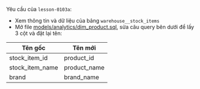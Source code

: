 Yêu cầu của `lesson-0103a`:
- Xem thông tin và dữ liệu của bảng `warehouse__stock_items`
- Mở file [models/analytics/dim_product.sql](../models/analytics/dim_product.sql), sửa câu query bên dưới để lấy 3 cột và đặt lại tên:

| Tên gốc         | Tên mới      |
|-----------------|--------------|
| stock_item_id   | product_id   |
| stock_item_name | product_name |
| brand           | brand_name   |
